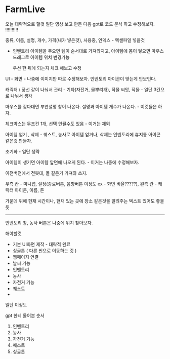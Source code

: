 # FarmLive

오늘 대략적으로 할것
일단 영상 보고 만든 다음 gpt로 코드 분석 하고 수정해보자. !!!!!!!!!!

종류, 이름, 설명, 개수, 가격(내가 넣은것), 사용중, 인덱스 - 엑셀파일 넣을것

- 인벤토리
  아이템을 주으면 템이 순서대로 가져와지고, 아이템에 몸이 닿으면
  마우스 드래그로 아이템 위치 변경가능

  우선 한 뒤에 되는지 체크 해보고 수정
  
UI - 화면 - 나중에 이미지만 따로 수정해보자. 인벤토리 아이콘이 맞는게 안보인다. 


캐릭터 / 풍선 같이 나눠서 관리 - 기타(자전거, 물뿌리개), 작물 씨앗, 작물 - 일단 3칸으로 나눠서 생각

마우스를 갖다대면 부연설명 창이 나온다.
설명과 아이템 개수가 나온다. - 이것들은 하자. 

체크박스는 무조건 1개, 선택 안될수도 있음 - 이거는 제외

아이템 얻기 , 삭제 - 퀘스트, 농사로 아이템 얻거나,    삭제는 인벤토리에 휴지통 아이콘 같은것 만들자.

초기화 - 일단 생략 

아이템이 생기면 아이템 앞면에 나오게 된다. - 이거는 나중에 수정해보자.





이전버전에서 전봇대, 돌 같은거 가져와 쓰자.

우측 칸 - 미니맵, 설정(종료버튼, 음향버튼 이정도 ex - 화면 비율?????),
왼측 칸 - 캐릭터 아이콘, 이름, 돈

가운데 위에 현재 시간이나, 현재 있는 곳에 장소 같은것을 알려주는 텍스트 있어도 좋을 듯

-------------------------------------------------------

인벤토리 창, 농사 버튼은 나중에 위치 찾아보자.

해야할것
- 기본 UI화면 제작 - 대략적 완료
- 싱글톤 ( 다른 씬으로 이동하는 것 )
- 웹페이지 연결
- 날씨 기능
- 인벤토리
- 농사
- 자전거 기능
- 퀘스트
- 
일단 이정도

gpt 한테 물어본 순서 

1. 인벤토리
2. 농사
3. 자전거 기능
4. 퀘스트
5. 싱글톤

